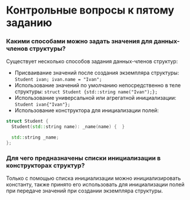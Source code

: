 # Контрольные вопросы к пятому заданию

### Какими способами можно задать значения для данных-членов структуры?

Существует несколько способов задания данных-членов структур:
- Присваивание значений после создания экземпляра структуры: `Student ivan; ivan.name = "Ivan";`
- Использование значений по умолчанию непосредственно в теле структуры: `struct Student {std::string name("Ivan");};`
- Использование универсальной или агрегатной инициализации: `Student ivan{"Ivan"};`
- Использование конструктора для инициализации полей:
```cpp
struct Student {
  Student(std::string name): _name(name) {  }

  std::string _name;
};
```

### Для чего предназначены списки инициализации в конструкторах структур?

Только с помощью списка инициализации можно инициализировать константу, также принято его использовать для инициализации полей при передаче значений при создании экземпляра структуры.
